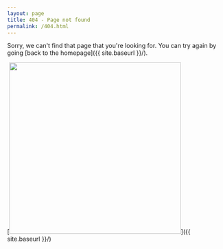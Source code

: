 ```yaml
---
layout: page
title: 404 - Page not found
permalink: /404.html
---
```


Sorry, we can't find that page that you're looking for. You can try again by going [back to the homepage]({{ site.baseurl }}/).



[<img src="{{ site.baseurl }}/images/N1000L80rzero5.7r12.85rtheta0.05.png"  style="width: 400px;"/>]({{ site.baseurl }}/)

